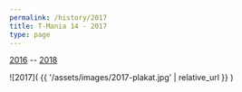```yaml
---
permalink: /history/2017
title: T-Mania 14 - 2017
type: page
---
```


[2016](/history/2016) -- [2018](/history/2018)


![2017]( {{ '/assets/images/2017-plakat.jpg' | relative_url }} )

